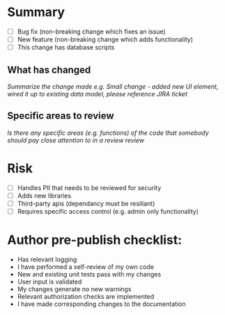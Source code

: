 # Summary

- [ ] Bug fix (non-breaking change which fixes an issue)
- [ ] New feature (non-breaking change which adds functionality)
- [ ] This change has database scripts

## What has changed

_Summarize the change made e.g. Small change - added new UI element, wired it up to existing data model, please reference JIRA ticket_

## Specific areas to review

_Is there any specific areas (e.g. functions) of the code that somebody should pay close attention to in a review review_

# Risk

- [ ] Handles PII that needs to be reviewed for security
- [ ] Adds new libraries
- [ ] Third-party apis (dependancy must be resiliant)
- [ ] Requires specific access control (e.g. admin only functionality)

# Author pre-publish checklist:

- Has relevant logging
- I have performed a self-review of my own code
- New and existing unit tests pass with my changes
- User input is validated
- My changes generate no new warnings
- Relevant authorization checks are implemented
- I have made corresponding changes to the documentation
